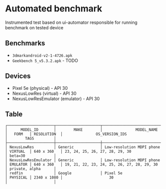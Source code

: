 # Automated benchmark

Instrumented test based on ui-automator responsible for running benchmark on tested device

## Benchmarks

* `3dmarkandroid-v2-1-4726.apk`
* `Geekbench 5_v5.3.2.apk` - TODO

## Devices

* Pixel 5e (physical) - API 30
* NexusLowRes (virtual) - API 30
* NexusLowResEmulator (emulator) - API 30

## Table

```
┌─────────────────────┬────────────────────┬─────────────────────────────────────────┬──────────┬─────────────┬────────────────────────────────────────────┬─────────────────────┐
│      MODEL_ID       │        MAKE        │               MODEL_NAME                │   FORM   │ RESOLUTION  │               OS_VERSION_IDS               │        TAGS         │
├─────────────────────┼────────────────────┼─────────────────────────────────────────┼──────────┼─────────────┼────────────────────────────────────────────┼─────────────────────┤
│ NexusLowRes         │ Generic            │ Low-resolution MDPI phone               │ VIRTUAL  │ 640 x 360   │ 23, 24, 25, 26, 27, 28, 29, 30             │ beta=30             │
│ NexusLowResEmulator │ Generic            │ Low-resolution MDPI phone               │ EMULATOR │ 640 x 360   │ 19, 21, 22, 23, 24, 25, 26, 27, 28, 29, 30 │ private, alpha      │
│ redfin              │ Google             │ Pixel 5e                                │ PHYSICAL │ 2340 x 1080 │                     30                     │                     │
```
